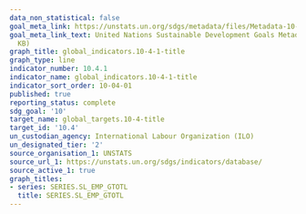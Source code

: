 ```yaml
---
data_non_statistical: false
goal_meta_link: https://unstats.un.org/sdgs/metadata/files/Metadata-10-04-01.pdf
goal_meta_link_text: United Nations Sustainable Development Goals Metadata (PDF 190
  KB)
graph_title: global_indicators.10-4-1-title
graph_type: line
indicator_number: 10.4.1
indicator_name: global_indicators.10-4-1-title
indicator_sort_order: 10-04-01
published: true
reporting_status: complete
sdg_goal: '10'
target_name: global_targets.10-4-title
target_id: '10.4'
un_custodian_agency: International Labour Organization (ILO)
un_designated_tier: '2'
source_organisation_1: UNSTATS
source_url_1: https://unstats.un.org/sdgs/indicators/database/
source_active_1: true
graph_titles:
- series: SERIES.SL_EMP_GTOTL
  title: SERIES.SL_EMP_GTOTL
---
```

